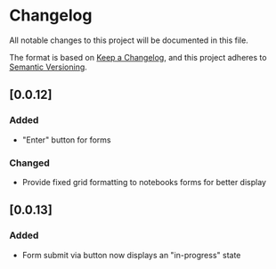 # Changelog
All notable changes to this project will be documented in this file.

The format is based on [Keep a Changelog](https://keepachangelog.com/en/1.0.0/),
and this project adheres to [Semantic Versioning](https://semver.org/spec/v2.0.0.html).

## [0.0.12]
### Added
- "Enter" button for forms
### Changed
- Provide fixed grid formatting to notebooks forms for better display

## [0.0.13]
### Added
- Form submit via button now displays an "in-progress" state